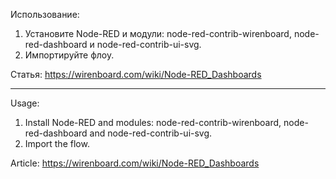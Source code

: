 Использование:
1. Установите Node-RED и модули: node-red-contrib-wirenboard, node-red-dashboard и node-red-contrib-ui-svg.
2. Импортируйте флоу.

Статья: https://wirenboard.com/wiki/Node-RED_Dashboards

---

Usage:
1. Install Node-RED and modules: node-red-contrib-wirenboard, node-red-dashboard and node-red-contrib-ui-svg.
2. Import the flow.

Article: https://wirenboard.com/wiki/Node-RED_Dashboards
